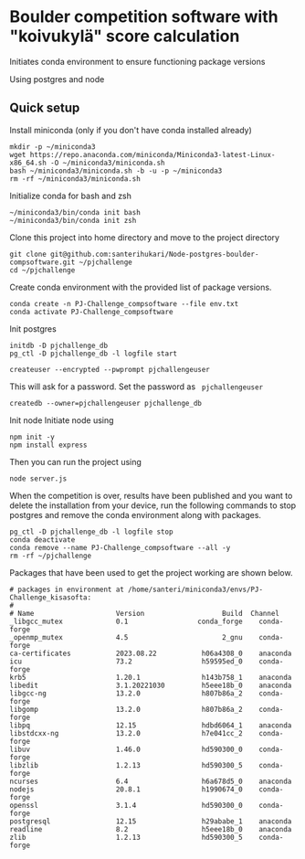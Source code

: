# Boulder competition software with "koivukylä" score calculation

Initiates conda environment to ensure functioning package versions

Using postgres and node

## Quick setup

Install miniconda (only if you don't have conda installed already)
```
mkdir -p ~/miniconda3
wget https://repo.anaconda.com/miniconda/Miniconda3-latest-Linux-x86_64.sh -O ~/miniconda3/miniconda.sh
bash ~/miniconda3/miniconda.sh -b -u -p ~/miniconda3
rm -rf ~/miniconda3/miniconda.sh
```
Initialize conda for bash and zsh
```
~/miniconda3/bin/conda init bash
~/miniconda3/bin/conda init zsh
```
Clone this project into home directory and move to the project directory
```
git clone git@github.com:santerihukari/Node-postgres-boulder-compsoftware.git ~/pjchallenge
cd ~/pjchallenge
```

Create conda environment with the provided list of package versions.
```
conda create -n PJ-Challenge_compsoftware --file env.txt
conda activate PJ-Challenge_compsoftware
```

Init postgres
```
initdb -D pjchallenge_db
pg_ctl -D pjchallenge_db -l logfile start

createuser --encrypted --pwprompt pjchallengeuser
```
This will ask for a password. Set the password as ```
pjchallengeuser```


```
createdb --owner=pjchallengeuser pjchallenge_db

```
Init node
Initiate node using
```
npm init -y
npm install express
```

Then you can run the project using
```
node server.js 
```


When the competition is over, results have been published and you want to delete the installation from your device, run the following commands to stop postgres and remove the conda environment along with packages.
```
pg_ctl -D pjchallenge_db -l logfile stop
conda deactivate
conda remove --name PJ-Challenge_compsoftware --all -y
rm -rf ~/pjchallenge
```

Packages that have been used to get the project working are shown below.
```
# packages in environment at /home/santeri/miniconda3/envs/PJ-Challenge_kisasofta:
#
# Name                    Version                   Build  Channel
_libgcc_mutex             0.1                 conda_forge    conda-forge
_openmp_mutex             4.5                       2_gnu    conda-forge
ca-certificates           2023.08.22           h06a4308_0    anaconda
icu                       73.2                 h59595ed_0    conda-forge
krb5                      1.20.1               h143b758_1    anaconda
libedit                   3.1.20221030         h5eee18b_0    anaconda
libgcc-ng                 13.2.0               h807b86a_2    conda-forge
libgomp                   13.2.0               h807b86a_2    conda-forge
libpq                     12.15                hdbd6064_1    anaconda
libstdcxx-ng              13.2.0               h7e041cc_2    conda-forge
libuv                     1.46.0               hd590300_0    conda-forge
libzlib                   1.2.13               hd590300_5    conda-forge
ncurses                   6.4                  h6a678d5_0    anaconda
nodejs                    20.8.1               h1990674_0    conda-forge
openssl                   3.1.4                hd590300_0    conda-forge
postgresql                12.15                h29ababe_1    anaconda
readline                  8.2                  h5eee18b_0    anaconda
zlib                      1.2.13               hd590300_5    conda-forge
```
